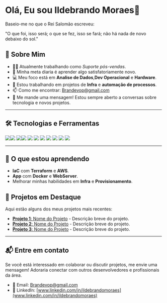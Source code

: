 # Olá, Eu sou Ildebrando Moraes👋

Baseio-me no que o Rei Salomão escreveu:

"O que foi, isso será; o que se fez, isso se fará; não há nada de novo debaixo do sol."


## 🚀 Sobre Mim

- 👨‍💻 Atualmente trabalhando como *Suporte pós-vendas*.
- 🌱 Minha meta diaria é aprender algo satisfatoriamente novo.
- 💻 Meu foco está em **Analise de Dados**,**Dev Operacional** e **Hardware**.
- 🔭 Estou trabalhando em projetos de **Infra** e **automação de processos**.
- 📫 Como me encontrar: [Brandevop@gmail.com](Brandevop@gmail.com)
- 💬 Me mande uma mensagem! Estou sempre aberto a conversas sobre tecnologia e novos projetos.

---

## 🛠️ Tecnologias e Ferramentas
<img src="https://img.shields.io/badge/Python-3776AB?style=for-the-badge&logo=python&logoColor=white" /><img src="https://img.shields.io/badge/Flask-000000?style=for-the-badge&logo=flask&logoColor=white" />
<img src="https://img.shields.io/badge/MySQL-00000F?style=for-the-badge&logo=mysql&logoColor=white" /><img src="https://img.shields.io/badge/Linux-E34F26?style=for-the-badge&logo=linux&logoColor=black" />
<img src="https://img.shields.io/badge/Docker-2496ED?style=for-the-badge&logo=docker&logoColor=white" />
<img src="https://img.shields.io/badge/Git-E34F26?style=for-the-badge&logo=git&logoColor=white" />
<img src="https://img.shields.io/badge/Linux-E34F26?style=for-the-badge&logo=linux&logoColor=black
Jogos" />
<img src="https://img.shields.io/badge/C%2B%2B-00599C?style=for-the-badge&logo=c%2B%2B&logoColor=white" />
<img src="https://img.shields.io/badge/-Visual%20Studio%20Code-333333?style=flat&logo=visual-studio-code&logoColor=007ACC" />
<img src="https://img.shields.io/badge/LinkedIn-0077B5?style=for-the-badge&logo=linkedin&logoColor=white" />
<img src="https://img.shields.io/badge/Counter_Strike-000000?style=for-the-badge&logo=counter-strike&logoColor=white" />



---

## 🌱 O que estou aprendendo

- **IaC** com **Terraform** e **AWS**.
- **App** com **Docker** e **WebServer**.
- Melhorar minhas habilidades em **Infra** e **Provisionamento**.

## 📣 Projetos em Destaque

Aqui estão alguns dos meus projetos mais recentes:

- [**Projeto 1**: Nome do Projeto]([link_do_projeto](https://github.com/ildebrandomoraes/analisepreditivadeacidentesveiculares.git)) - Descrição breve do projeto.
- [**Projeto 2**: Nome do Projeto]([link_do_projeto](https://github.com/ildebrandomoraes/mapas_calor.git)) - Descrição breve do projeto.
- [**Projeto 3**: Nome do Projeto]([link_do_projeto](https://github.com/ildebrandomoraes/criptos.git)) - Descrição breve do projeto.

---

## 📬 Entre em contato

Se você está interessado em colaborar ou discutir projetos, me envie uma mensagem! Adoraria conectar com outros desenvolvedores e profissionais da área.

- 📧 Email: [Brandevop@gmail.com](Brandevop@gmail.com)
- 🔗 LinkedIn: [www.linkedin.com/in/ildebrandomoraes](www.linkedin.com/in/ildebrandomoraes)


